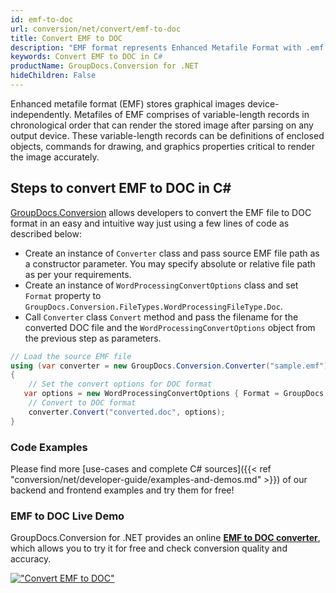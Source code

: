 ```yaml
---
id: emf-to-doc
url: conversion/net/convert/emf-to-doc
title: Convert EMF to DOC
description: "EMF format represents Enhanced Metafile Format with .emf extension. Learn how to convert EMF to DOC file programmatically in C# language using GroupDocs.Conversion for .NET library."
keywords: Convert EMF to DOC in C#
productName: GroupDocs.Conversion for .NET
hideChildren: False
---
```


Enhanced metafile format (EMF) stores graphical images device-independently. Metafiles of EMF comprises of variable-length records in chronological order that can render the stored image after parsing on any output device. These variable-length records can be definitions of enclosed objects, commands for drawing, and graphics properties critical to render the image accurately.

## Steps to convert EMF to DOC in C#

[GroupDocs.Conversion](https://products.groupdocs.com/conversion/net) allows developers to convert the EMF file to DOC format in an easy and intuitive way just using a few lines of code as described below:

* Create an instance of `Converter` class and pass source EMF file path as a constructor parameter. You may specify absolute or relative file path as per your requirements. 
* Create an instance of `WordProcessingConvertOptions` class and set `Format` property to `GroupDocs.Conversion.FileTypes.WordProcessingFileType.Doc`.
* Call `Converter` class `Convert` method and pass the filename for the converted DOC file and the `WordProcessingConvertOptions` object from the previous step as parameters.

```csharp
// Load the source EMF file
using (var converter = new GroupDocs.Conversion.Converter("sample.emf"))
{
    // Set the convert options for DOC format
   var options = new WordProcessingConvertOptions { Format = GroupDocs.Conversion.FileTypes.WordProcessingFileType.Doc };
    // Convert to DOC format
    converter.Convert("converted.doc", options);
}
```

### Code Examples

Please find more [use-cases and complete C# sources]({{< ref "conversion/net/developer-guide/examples-and-demos.md" >}}) of our backend and frontend examples and try them for free!

### EMF to DOC Live Demo

GroupDocs.Conversion for .NET provides an online [**EMF to DOC converter**](https://products.groupdocs.app/conversion/emf-to-doc), which allows you to try it for free and check conversion quality and accuracy.

[!["Convert EMF to DOC"](conversion/net/images/convert-to-doc/convert-emf-to-doc.png)](https://products.groupdocs.app/conversion/emf-to-doc)